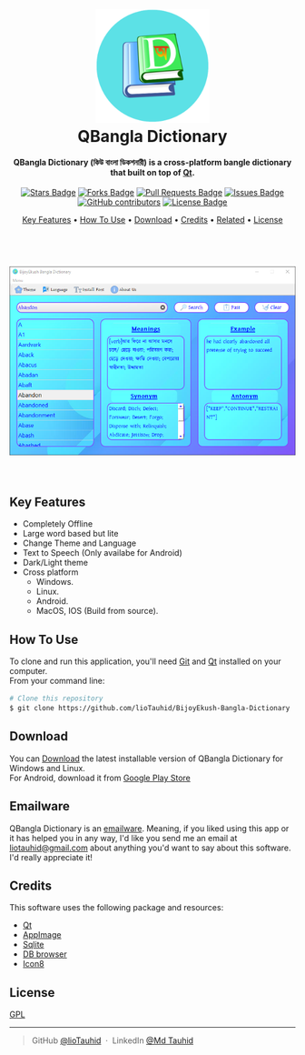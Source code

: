 
<h1 align="center">
  <br>
  <a><img src="https://raw.githubusercontent.com/lioTauhid/BijoyEkush-Bangla-Dictionary/main/external_assets/logo.png" alt="Markdownify" width="200"></a>
  <br>
  QBangla Dictionary
  <br>
</h1>

<h4 align="center">QBangla Dictionary (কিউ বাংলা ডিকশনারী) is a cross-platform bangle dictionary that built on top of <a href="https://www.qt.io/" target="_blank">Qt</a>.</h4>
<div align="center">
<a href="https://github.com/lioTauhid/BijoyEkush-Bangla-Dictionary/stargazers"><img src="https://img.shields.io/github/stars/lioTauhid/BijoyEkush-Bangla-Dictionary" alt="Stars Badge"/></a>
<a href="https://github.com/lioTauhid/BijoyEkush-Bangla-Dictionary/network/members"><img src="https://img.shields.io/github/forks/lioTauhid/BijoyEkush-Bangla-Dictionary" alt="Forks Badge"/></a>
<a href="https://github.com/lioTauhid/BijoyEkush-Bangla-Dictionary/pulls"><img src="https://img.shields.io/github/issues-pr/lioTauhid/BijoyEkush-Bangla-Dictionary" alt="Pull Requests Badge"/></a>
<a href="https://github.com/lioTauhid/BijoyEkush-Bangla-Dictionary/issues"><img src="https://img.shields.io/github/issues/lioTauhid/BijoyEkush-Bangla-Dictionary" alt="Issues Badge"/></a>
<a href="https://github.com/lioTauhid/BijoyEkush-Bangla-Dictionary/graphs/contributors"><img alt="GitHub contributors" src="https://img.shields.io/github/contributors/lioTauhid/BijoyEkush-Bangla-Dictionary?color=2b9348"></a>
<a href="https://github.com/lioTauhid/BijoyEkush-Bangla-Dictionary/blob/master/LICENSE"><img src="https://img.shields.io/github/license/lioTauhid/BijoyEkush-Bangla-Dictionary?color=2b9348" alt="License Badge"/></a>
</div>
<p align="center">
  <a href="#key-features">Key Features</a> •
  <a href="#how-to-use">How To Use</a> •
  <a href="#download">Download</a> •
  <a href="#credits">Credits</a> •
  <a href="#related">Related</a> •
  <a href="#license">License</a>
</p>
<h1 align="center">
  <br>
  <a><img src="https://raw.githubusercontent.com/lioTauhid/BijoyEkush-Bangla-Dictionary/main/external_assets/Screenshot.png"></a>
  <br>
  <br>
</h1>

## Key Features

* Completely Offline
* Large word based but lite
* Change Theme and Language
* Text to Speech (Only availabe for Android)
* Dark/Light theme
* Cross platform
  - Windows.
  - Linux.
  - Android.
  - MacOS, IOS (Build from source).


## How To Use

To clone and run this application, you'll need [Git](https://git-scm.com) and [Qt](https://www.qt.io/) installed on your computer. \
From your command line:

```bash
# Clone this repository
$ git clone https://github.com/lioTauhid/BijoyEkush-Bangla-Dictionary
```

## Download

You can [Download](https://github.com/lioTauhid/BijoyEkush-Bangla-Dictionary/releases) the latest installable version of QBangla Dictionary for Windows and Linux.\
For Android, download it from [Google Play Store](https://play.google.com/store/apps/details?id=lio.tauhid.bijoyekush)

## Emailware

QBangla Dictionary is an [emailware](https://en.wiktionary.org/wiki/emailware). Meaning, if you liked using this app or it has helped you in any way, I'd like you send me an email at <liotauhid@gmail.com> about anything you'd want to say about this software. I'd really appreciate it!

## Credits

This software uses the following package and resources:

- [Qt](https://www.qt.io/)
- [AppImage](https://github.com/probonopd/linuxdeployqt)
- [Sqlite](https://www.sqlite.org/index.html)
- [DB browser](https://sqlitebrowser.org/)
- [Icon8](https://icons8.com/)

## License

[GPL](https://raw.githubusercontent.com/lioTauhid/BijoyEkush-Bangla-Dictionary/main/LICENSE.txt)

---

> GitHub [@lioTauhid](https://github.com/lioTauhid) &nbsp;&middot;&nbsp;
> LinkedIn [@Md Tauhid](https://www.linkedin.com/in/md-tauhid-5861b8140/)

